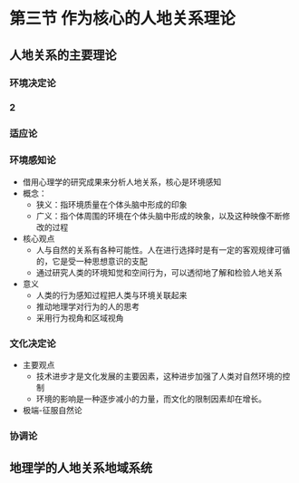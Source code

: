 # 第三节 作为核心的人地关系理论
## 人地关系的主要理论
### 环境决定论
### 2
### 适应论
### 环境感知论
* 借用心理学的研究成果来分析人地关系，核心是环境感知  
* 概念：  
    * 狭义：指环境质量在个体头脑中形成的印象  
    * 广义：指个体周围的环境在个体头脑中形成的映象，以及这种映像不断修改的过程  
* 核心观点  
    * 人与自然的关系有各种可能性。人在进行选择时是有一定的客观规律可循的，它是受一种思想意识的支配
    * 通过研究人类的环境知觉和空间行为，可以透彻地了解和检验人地关系
* 意义 
    * 人类的行为感知过程把人类与环境关联起来
    * 推动地理学对行为的人的思考
    * 采用行为视角和区域视角

### 文化决定论
* 主要观点
    * 技术进步才是文化发展的主要因素，这种进步加强了人类对自然环境的控制
    * 环境的影响是一种逐步减小的力量，而文化的限制因素却在增长。
* 极端-征服自然论

### 协调论

## 地理学的人地关系地域系统


